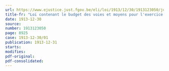 ```yaml
---
url: https://www.ejustice.just.fgov.be/eli/loi/1913/12/30/1913123050/justel
title-fr: "Loi contenant le budget des voies et moyens pour l'exercice 1914"
date: 1913-12-30
source:
number: 1913123050
page: 8925
case: 1913-12-30/01
publication: 1913-12-31
starts:
modifies:
pdf-original:
pdf-consolidated:
---
```


